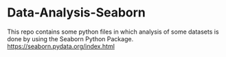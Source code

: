 # Data-Analysis-Seaborn
This repo contains some python files in which analysis of some datasets is done by using the Seaborn Python Package. https://seaborn.pydata.org/index.html
